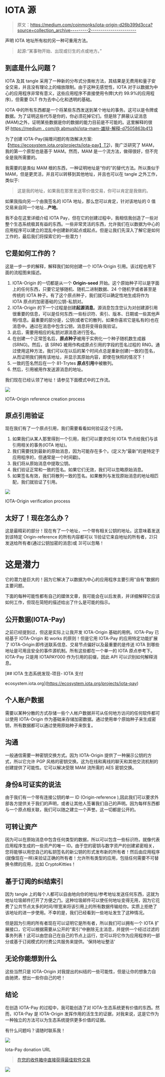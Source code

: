 # IOTA 源

> 原文：<https://medium.com/coinmonks/iota-origin-d26b399d3cca?source=collection_archive---------2----------------------->

声明 IOTA 地址所有权的另一种可重用方法。

> 起源:“某事物开始、出现或衍生的点或地方。”

## 到底是什么问题？

IOTA 及其 tangle 采用了一种新的分布式分类帐方法，其结果是无费用和量子安全交易，并且没有理论上的缩放限制。由于这种无感觉性，IOTA 对于以数据为中心的应用程序非常有意义，这些应用程序不直接使用令牌(大约 99.9%的应用程序)，但需要 DLT 作为去中心化和透明的基础。

IOTA 中的所有东西都是一个将某些东西发送到某个地址的事务。这可以是令牌或数据。为了证明这些代币是你的，你必须花掉它们。但是除了屏蔽认证消息(MAM)之外，证明某些数据是你的数据的能力目前是不可能的。这里解释的很好:[https://medium . com/@ abmushi/iota-mam-雄辩-解释-d7505863b413](/@abmushi/iota-mam-eloquently-explained-d7505863b413)

为了创建 IOTA-Pay(捐赠问题的有效解决方案:【https://ecosystem.iota.org/projects/iota-pay】T2)，我广泛研究了 MAM，我的第一个原型也是基于 MAM。然而，MAM 是一个流方法，做得很好，但不完全是我所需要的。

我需要的是类似 MAM 根的东西，一种证明地址是“你的”的替代方法。所以类似于 MAM，但是更灵活，并且可以转移到其他地址，并且也可以在 tangle 之外工作，类似于:

> 这是我的地址，如果我在那里发送零价值交易，你可以肯定是我做的。

如果我指向另一个由我签名的 IOTA 地址，那么您可以肯定，针对该地址的 0 值交易来自同一个地址...**产地**。

我不会在这里详细介绍 IOTA Pay，但在它的创建过程中，我相信我创造了一些对整个生态系统极其有益的东西。一些非常灵活的东西，允许我们在以数据为中心的应用程序可以建立的混乱中创建新的起点或起点。但是让我们先深入了解它是如何工作的，最后我们将探索它的一些潜力！

## 它是如何工作的？

这是一步一步的解释，解释我们如何创建一个 IOTA-Origin 引用。该过程也用下面的流程图来描述。

1.  IOTA-Origin 的一切都是从一个 **Origin-seed** 开始。这个原始种子可以是字面上的任何东西，只要它足够随机、随机二进制数据、24 个随机字或者甚至是传统的 IOTA 种子。有了这个原点种子，我们就可以确定性地生成将作为 IOTA 原点的加密基础的公钥-私钥对。
2.  IOTA-Origin 的下一个过程是创建**起源消息**。源消息包含您认为对创建源引用很重要的信息，可以是任何东西:一些标识符、索引、版本、日期或一些其他声明/信息。最重要的部分是，公钥(或者它的散列，如果你喜欢它是私有的)也在消息中。通过在消息中包含公钥，消息将变得自我验证。
3.  此后，需要用相应的私钥对源消息进行签名。
4.  在创建一个正常签名后，**原点种子**被用于实例化一个种子随机数生成器(SRNG)。然后，该 SRNG 被用作构成原点引用的字段的签名过程的 RNG。通过使用这种方法，我们可以在以后的某个时间点总是重新创建(一致的)签名，从而证明我们拥有该地址，并显示其原始内容，即使在快照的情况下！
5.  一致的签名然后在一个 81-Trytes **原点引用**中被散列。
6.  然后，引用被用作发送源消息的地址。

我们现在已经认领了地址！请参见下面模式中的工作流。

![](img/0984244910fcbca01bd562cc0827f023.png)

IOTA-Origin reference creation process

## 原点引用验证

现在我们有了一个原点引用，我们需要看看如何验证这个引用。

1.  如果我们从某人那里得到一个引用，我们可以要求任何 IOTA 节点给我们与该引用相关的事务(IOTA 地址)。
2.  我们需要找到最新的原始消息，因为可能存在多个。(定义为“最新”的是特定于应用程序的，但通常是一个时间戳)。
3.  我们将从原始消息中提取公钥。
4.  我们验证正常和一致的签名。如果它们无效，我们可以忽略原始消息。
5.  如果签名有效，我们将散列一致的签名。如果散列与发现原始消息的地址相匹配，我们就验证了引用。

![](img/15c98bd3df9b0451c847b9cf420d4de0.png)

IOTA-Origin verification process

## 太好了！现在怎么办？

这是最精彩的部分！现在有了一个地址，一个带有相关公钥的地址。这意味着发送到该特定 Origin-reference 的所有内容都可以 1)验证它来自地址的所有者，2)只发送给所有者(通过公钥加密的消息)或 3)可以忽略！

# 这是潜力

它的潜力是巨大的！因为它解决了以数据为中心的应用程序主要引用“自有”数据的主要问题。

下面的每种可能性都有自己的媒体文章，我可能会在以后发表，并详细解释它应该如何工作，但现在简短的描述给出了什么是可能的指示。

## 公开数据(IOTA-Pay)

之前已经提到过，但这是实际上让我开发 IOTA-Origin 基础的用例。IOTA-Pay 已经基于 IOTA-Origin 和 works 的原则！但是它用 IOTA-Pay 的应用特定功能扩展了 IOTA-Origin:即传送联系信息、交易节点偏好以及最重要的是传送 IOTA 到哪些地址是可用且安全的事件源机制。所有这些都在一个单一的 IOTA 原点参考下。IOTA-Pay 只是用 IOTAPAY000 作为引用的前缀，因此 API 可以识别如何解释消息。

 [## IOTA 生态系统发现-项目- IOTA 支付

ecosystem.iota.org](https://ecosystem.iota.org/projects/iota-pay) 

## 个人账户数据

需要以某种分散的方式存储一些个人帐户数据并可从任何地方访问的任何软件都可以使用 IOTA-Origin 作为基础来存储加密数据。通过使用单个原始种子来生成密钥，所有数据都可以通过使用原始种子来恢复。

## 沟通

一般通信需要一种密钥交换方式。因为 IOTA-Origin 提供了一种展示公钥的方式，所以它允许 PGP 风格的密钥交换。这为在线和离线的聊天和其他交流机制的创建提供了可能性。它可以解决受限 MAM 流所需的 AES 密钥交换。

## **身份&可证实的说法**

由于我们有一个带有连接公钥的单一 ID (Origin-reference ),因此我们可以要求外部各方提供关于我们的声明，或者让其他人签署我们自己的声明。因为每样东西都与一个原点相关联，我们可以随之建立一个声誉。这一切都是公开的。

## 可转让资产

因为可以在原始消息中包含任何类型的数据，所以可以包含一些标识符。就像代表应用程序生成的一些资产的唯一 ID。由于您的密钥与数字资产的创建紧密相关，您将能够以用您自己的私钥签名的新公钥的形式发布新的所有者！然后由应用程序(就像现在一样)来验证正确的所有者！允许所有类型的应用，包括任何需要不可替换令牌的应用，比如 CryptoKitties！

## **基于订阅的纠结索引**

因为 tangle 上的每个人都可以自由地向你的地址/参考地址发送任何东西，这就为地址垃圾邮件打开了方便之门。这种垃圾邮件可以使任何地址变得无用，因为它花费了公共节点太多的时间/带宽来将该引用上的所有数据传输给你。实质上拒绝了该地址的进一步使用。不幸的是，我们已经看到一些地址发生了这种情况。

但是因为引用的所有者现在可以证明它是所有者，所以我们可以拥有一个 IOTA 扩展接口，它可以根据需要从公开的“索引”中删除无主消息，并提供一个经过过滤的事务列表！这可以由您自己在自己的节点上运行，您可以将它作为应用程序的一部分或基于订阅模式的付费公共服务来提供。'保持地址整洁'

## **无论你能想到什么**

这些当然只是 IOTA-Origin 对我提出的纠结的一些可能性，但是让你的想象力自由驰骋，想出一些你自己的吧！

## 结论

在创造 IOTA-Pay 的过程中，我可能创造了对 IOTA-生态系统更有价值的东西。然而，IOTA-Pay 是 IOTA-Origin 发挥作用的活生生的证据，对我来说，这是它作为一种独立的方法可以为生态系统提供更多价值的证据。

有什么问题吗？请随时联系我！

![](img/954f89f9b840ae8a23f5e959707b336f.png)

Iota-Pay donation URL

> [在您的收件箱中直接获得最佳软件交易](https://coincodecap.com/?utm_source=coinmonks)

[![](img/7c0b3dfdcbfea594cc0ae7d4f9bf6fcb.png)](https://coincodecap.com/?utm_source=coinmonks)